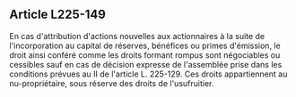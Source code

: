 Article L225-149
----
En cas d'attribution d'actions nouvelles aux actionnaires à la suite de
l'incorporation au capital de réserves, bénéfices ou primes d'émission, le droit
ainsi conféré comme les droits formant rompus sont négociables ou cessibles sauf
en cas de décision expresse de l'assemblée prise dans les conditions prévues au
II de l'article L. 225-129. Ces droits appartiennent au nu-propriétaire, sous
réserve des droits de l'usufruitier.
